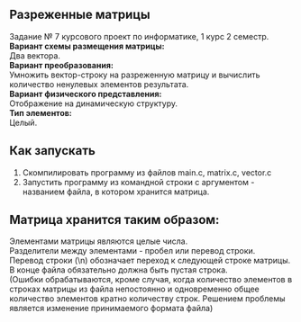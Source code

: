 Разреженные матрицы
-----
Задание № 7 курсового проект по информатике, 1 курс 2 семестр.<br>
****Вариант схемы размещения матрицы:****<br>
Два вектора.<br>
****Вариант преобразования:****<br>
Умножить вектор-строку на разреженную матрицу и вычислить количество ненулевых элементов результата.<br>
****Вариант физического представления:****<br>
Отображение на динамическую структуру.<br>
****Тип элементов:****<br>
Целый.<br>

Как запускать
-----
1. Скомпилировать программу из файлов main.c, matrix.c, vector.c<br>
2. Запустить программу из командной строки с аргументом - названием файла, в котором хранится матрица.<br>

Матрица хранится таким образом:
-----
Элементами матрицы являются целые числа.<br>
Разделители между элементами - пробел или перевод строки.<br>
Перевод строки (\n) обозначает переход к следующей строке матрицы.<br>
В конце файла обязательно должна быть пустая строка.<br>
(Ошибки обрабатываются, кроме случая, когда количество элементов в строках матрицы из файла непостоянно и одновременно общее количество элементов кратно количеству строк. Решением проблемы является изменение принимаемого формата файла)
